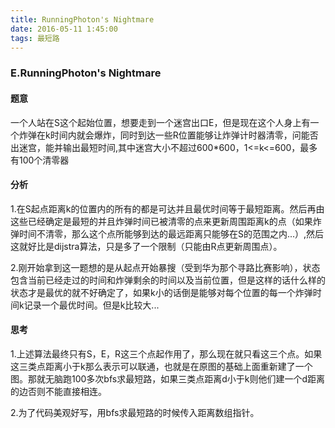 ```yaml
---
title: RunningPhoton's Nightmare
date: 2016-05-11 1:45:00
tags: 最短路
---
```

### E.RunningPhoton's Nightmare

#### 题意
一个人站在S这个起始位置，想要走到一个迷宫出口E，但是现在这个人身上有一个炸弹在k时间内就会爆炸，同时到达一些R位置能够让炸弹计时器清零，问能否出迷宫，能并输出最短时间,其中迷宫大小不超过600*600，1<=k<=600，最多有100个清零器

#### 分析
1.在S起点距离k的位置内的所有的都是可达并且最优时间等于最短距离。然后再由这些已经确定是最短的并且炸弹时间已被清零的点来更新周围距离k的点（如果炸弹时间不清零，那么这个点所能够到达的最远距离只能够在S的范围之内...）,然后这就好比是dijstra算法，只是多了一个限制（只能由R点更新周围点）。

2.刚开始拿到这一题想的是从起点开始暴搜（受到华为那个寻路比赛影响），状态包含当前已经走过的时间和炸弹剩余的时间以及当前位置，但是这样的话什么样的状态才是最优的就不好确定了，如果k小的话倒是能够对每个位置的每一个炸弹时间k记录一个最优时间。但是k比较大...

#### 思考
1.上述算法最终只有S，E，R这三个点起作用了，那么现在就只看这三个点。如果这三类点距离小于k那么表示可以联通，也就是在原图的基础上面重新建了一个图。那就无脑跑100多次bfs求最短路，如果三类点距离d小于k则他们建一个d距离的边否则不能直接相连。

2.为了代码美观好写，用bfs求最短路的时候传入距离数组指针。